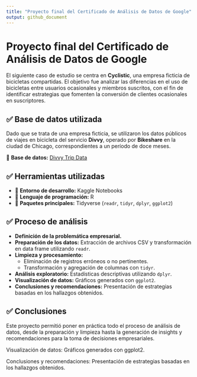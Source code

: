 ```yaml
---
title: "Proyecto final del Certificado de Análisis de Datos de Google"
output: github_document
---
```


# Proyecto final del Certificado de Análisis de Datos de Google  

El siguiente caso de estudio se centra en **Cyclistic**, una empresa ficticia de bicicletas compartidas. El objetivo fue analizar las diferencias en el uso de bicicletas entre usuarios ocasionales y miembros suscritos, con el fin de identificar estrategias que fomenten la conversión de clientes ocasionales en suscriptores.  

## ✅ Base de datos utilizada  

Dado que se trata de una empresa ficticia, se utilizaron los datos públicos de viajes en bicicleta del servicio **Divvy**, operado por **Bikeshare** en la ciudad de Chicago, correspondientes a un período de doce meses.  

🔗 **Base de datos:** [Divvy Trip Data](https://divvy-tripdata.s3.amazonaws.com/index.html)  

## ✅ Herramientas utilizadas  

- 📌 **Entorno de desarrollo:** Kaggle Notebooks  
- 📌 **Lenguaje de programación:** R  
- 📌 **Paquetes principales:** Tidyverse (`readr`, `tidyr`, `dplyr`, `ggplot2`)  

## ✅ Proceso de análisis  

- **Definición de la problemática empresarial.**  
- **Preparación de los datos:** Extracción de archivos CSV y transformación en data frame utilizando `readr`.  
- **Limpieza y procesamiento:**  
   - Eliminación de registros erróneos o no pertinentes.  
   - Transformación y agregación de columnas con `tidyr`.  
- **Análisis exploratorio:** Estadísticas descriptivas utilizando `dplyr`.  
- **Visualización de datos:** Gráficos generados con `ggplot2`.  
- **Conclusiones y recomendaciones:** Presentación de estrategias basadas en los hallazgos obtenidos.  

## ✅ Conclusiones  

Este proyecto permitió poner en práctica todo el proceso de análisis de datos, desde la preparación y limpieza hasta la generación de insights y recomendaciones para la toma de decisiones empresariales.  

Visualización de datos: Gráficos generados con ggplot2.

Conclusiones y recomendaciones: Presentación de estrategias basadas en los hallazgos obtenidos.



